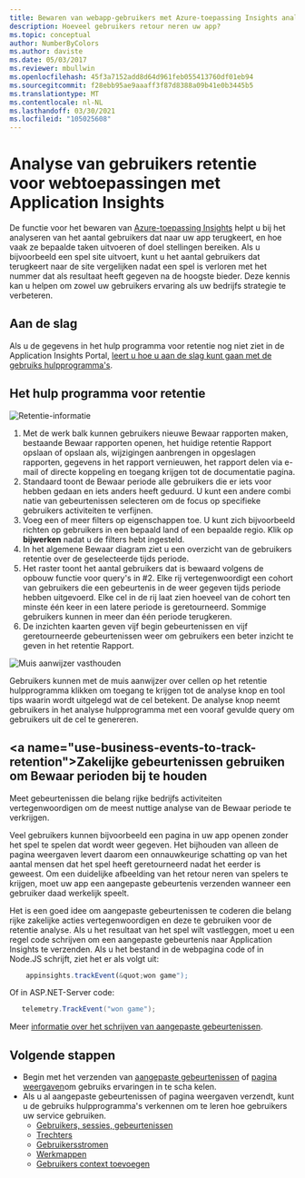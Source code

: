 ```yaml
---
title: Bewaren van webapp-gebruikers met Azure-toepassing Insights analyseren
description: Hoeveel gebruikers retour neren uw app?
ms.topic: conceptual
author: NumberByColors
ms.author: daviste
ms.date: 05/03/2017
ms.reviewer: mbullwin
ms.openlocfilehash: 45f3a7152add8d64d961feb055413760df01eb94
ms.sourcegitcommit: f28ebb95ae9aaaff3f87d8388a09b41e0b3445b5
ms.translationtype: MT
ms.contentlocale: nl-NL
ms.lasthandoff: 03/30/2021
ms.locfileid: "105025608"
---
```

# <a name="user-retention-analysis-for-web-applications-with-application-insights"></a>Analyse van gebruikers retentie voor webtoepassingen met Application Insights

De functie voor het bewaren van [Azure-toepassing Insights](./app-insights-overview.md) helpt u bij het analyseren van het aantal gebruikers dat naar uw app terugkeert, en hoe vaak ze bepaalde taken uitvoeren of doel stellingen bereiken. Als u bijvoorbeeld een spel site uitvoert, kunt u het aantal gebruikers dat terugkeert naar de site vergelijken nadat een spel is verloren met het nummer dat als resultaat heeft gegeven na de hoogste bieder. Deze kennis kan u helpen om zowel uw gebruikers ervaring als uw bedrijfs strategie te verbeteren.

## <a name="get-started"></a>Aan de slag

Als u de gegevens in het hulp programma voor retentie nog niet ziet in de Application Insights Portal, [leert u hoe u aan de slag kunt gaan met de gebruiks hulpprogramma's](usage-overview.md).

## <a name="the-retention-tool"></a>Het hulp programma voor retentie

![Retentie-informatie](./media/usage-retention/retention.png)

1. Met de werk balk kunnen gebruikers nieuwe Bewaar rapporten maken, bestaande Bewaar rapporten openen, het huidige retentie Rapport opslaan of opslaan als, wijzigingen aanbrengen in opgeslagen rapporten, gegevens in het rapport vernieuwen, het rapport delen via e-mail of directe koppeling en toegang krijgen tot de documentatie pagina. 
2. Standaard toont de Bewaar periode alle gebruikers die er iets voor hebben gedaan en iets anders heeft geduurd. U kunt een andere combi natie van gebeurtenissen selecteren om de focus op specifieke gebruikers activiteiten te verfijnen.
3. Voeg een of meer filters op eigenschappen toe. U kunt zich bijvoorbeeld richten op gebruikers in een bepaald land of een bepaalde regio. Klik op **bijwerken** nadat u de filters hebt ingesteld. 
4. In het algemene Bewaar diagram ziet u een overzicht van de gebruikers retentie over de geselecteerde tijds periode. 
5. Het raster toont het aantal gebruikers dat is bewaard volgens de opbouw functie voor query's in #2. Elke rij vertegenwoordigt een cohort van gebruikers die een gebeurtenis in de weer gegeven tijds periode hebben uitgevoerd. Elke cel in de rij laat zien hoeveel van de cohort ten minste één keer in een latere periode is geretourneerd. Sommige gebruikers kunnen in meer dan één periode terugkeren. 
6. De inzichten kaarten geven vijf begin gebeurtenissen en vijf geretourneerde gebeurtenissen weer om gebruikers een beter inzicht te geven in het retentie Rapport. 

![Muis aanwijzer vasthouden](./media/usage-retention/hover.png)

Gebruikers kunnen met de muis aanwijzer over cellen op het retentie hulpprogramma klikken om toegang te krijgen tot de analyse knop en tool tips waarin wordt uitgelegd wat de cel betekent. De analyse knop neemt gebruikers in het analyse hulpprogramma met een vooraf gevulde query om gebruikers uit de cel te genereren. 

## <a name="use-business-events-to-track-retention&quot;></a>Zakelijke gebeurtenissen gebruiken om Bewaar perioden bij te houden

Meet gebeurtenissen die belang rijke bedrijfs activiteiten vertegenwoordigen om de meest nuttige analyse van de Bewaar periode te verkrijgen. 

Veel gebruikers kunnen bijvoorbeeld een pagina in uw app openen zonder het spel te spelen dat wordt weer gegeven. Het bijhouden van alleen de pagina weergaven levert daarom een onnauwkeurige schatting op van het aantal mensen dat het spel heeft geretourneerd nadat het eerder is geweest. Om een duidelijke afbeelding van het retour neren van spelers te krijgen, moet uw app een aangepaste gebeurtenis verzenden wanneer een gebruiker daad werkelijk speelt.  

Het is een goed idee om aangepaste gebeurtenissen te coderen die belang rijke zakelijke acties vertegenwoordigen en deze te gebruiken voor de retentie analyse. Als u het resultaat van het spel wilt vastleggen, moet u een regel code schrijven om een aangepaste gebeurtenis naar Application Insights te verzenden. Als u het bestand in de webpagina code of in Node.JS schrijft, ziet het er als volgt uit:

```JavaScript
    appinsights.trackEvent(&quot;won game");
```

Of in ASP.NET-Server code:

```csharp
   telemetry.TrackEvent("won game");
```

Meer [informatie over het schrijven van aangepaste gebeurtenissen](./api-custom-events-metrics.md#trackevent).


## <a name="next-steps"></a>Volgende stappen
- Begin met het verzenden van [aangepaste gebeurtenissen](./api-custom-events-metrics.md#trackevent) of [pagina weergaven](./api-custom-events-metrics.md#page-views)om gebruiks ervaringen in te scha kelen.
- Als u al aangepaste gebeurtenissen of pagina weergaven verzendt, kunt u de gebruiks hulpprogramma's verkennen om te leren hoe gebruikers uw service gebruiken.
    - [Gebruikers, sessies, gebeurtenissen](usage-segmentation.md)
    - [Trechters](usage-funnels.md)
    - [Gebruikersstromen](usage-flows.md)
    - [Werkmappen](../visualize/workbooks-overview.md)
    - [Gebruikers context toevoegen](./usage-overview.md)